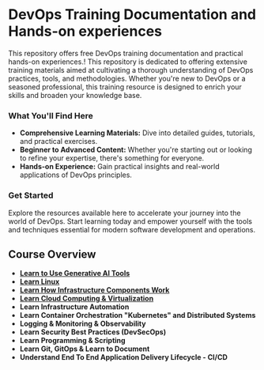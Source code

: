 # DevOps Training Documentation and Hands-on experiences
This repository offers free DevOps training documentation and practical hands-on experiences.! This repository is dedicated to offering extensive training materials aimed at cultivating a thorough understanding of DevOps practices, tools, and methodologies. Whether you're new to DevOps or a seasoned professional, this training resource is designed to enrich your skills and broaden your knowledge base.

### What You'll Find Here

- **Comprehensive Learning Materials:** Dive into detailed guides, tutorials, and practical exercises.
- **Beginner to Advanced Content:** Whether you're starting out or looking to refine your expertise, there's something for everyone.
- **Hands-on Experience:** Gain practical insights and real-world applications of DevOps principles.

### Get Started

Explore the resources available here to accelerate your journey into the world of DevOps. Start learning today and empower yourself with the tools and techniques essential for modern software development and operations.

## Course Overview
- **[Learn to Use Generative AI Tools](docs/AI_Tools.md)**
- **[Learn Linux](docs/Linux/LearnLinux.md)**
- **[Learn How Infrastructure Components Work](docs/Infras_Components/InfrastructureComponentsWork.md)**
- **[Learn Cloud Computing & Virtualization](docs/CloudandVM/CloudandVM)**
- **Learn Infrastructure Automation**
- **Learn Container Orchestration "Kubernetes" and Distributed Systems**
- **Logging & Monitoring & Observability**
- **Learn Security Best Practices (DevSecOps)**
- **Learn Programming & Scripting**
- **Learn Git, GitOps & Learn to Document**
- **Understand End To End Application Delivery Lifecycle - CI/CD**




